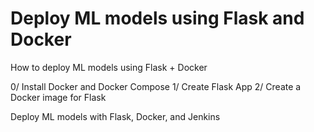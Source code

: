 # Deploy ML models using Flask and Docker

How to deploy ML models using Flask + Docker

0/ Install Docker and Docker Compose
1/ Create Flask App
2/ Create a Docker image for Flask

Deploy ML models with Flask, Docker, and Jenkins